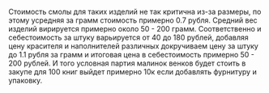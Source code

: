 Стоимость смолы для таких изделий не так критична из-за размеры, по этому усредняя за грамм стоимость примерно 0.7 рубля. Средний вес изделий вирируется примерно около 50 - 200 грамм. Соответственно и себестоимость за штуку варьируется от   40 до 180 рублей, добавляя цену красителя и наполнителей различных докручиваем цену за штуку до 1.1 рубля за грамм и итоговая цена в себестоимость примерно 50 - 200 рублей. 
И того условная партия малинок венков будет стоить в закупе для 100 книг выйдет примерно 10к если добавлять фурнитуру и упаковку.